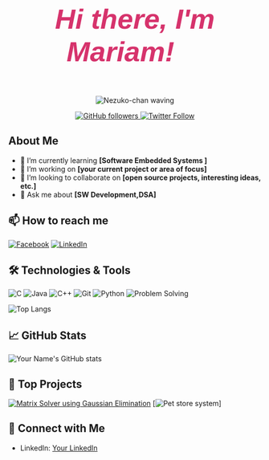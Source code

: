 # <p align="center" style="font-family: 'Arial', sans-serif; font-size: 2em; color: #d6336c; font-weight: bold; font-style: italic;"> Hi there, I'm Mariam! 👋</p>
<p align="center">
  <img src="https://media1.tenor.com/m/UPPqqw_sa0EAAAAC/nezuko-demon-slayer.gif" alt="Nezuko-chan waving" />
</p>
<p align="center">
  <a href="https://github.com/Mariamadham8">
    <img src="https://img.shields.io/github/followers/Mariamadham8?style=social" alt="GitHub followers" />
  </a>
  <a href="https://twitter.com/yourhandle">
    <img src="https://img.shields.io/twitter/follow/yourhandle?style=social" alt="Twitter Follow" />
  </a>
</p>


## About Me

- 🌱 I’m currently learning **[Software Embedded Systems ]**
- 🔭 I’m working on **[your current project or area of focus]**
- 👯 I’m looking to collaborate on **[open source projects, interesting ideas, etc.]**
- 💬 Ask me about **[SW Development,DSA]**

## 📫 How to reach me

[![Facebook](https://img.shields.io/badge/Facebook-1877F2?style=flat&logo=facebook&logoColor=white)](https://www.facebook.com/mariam.adham.12?locale=ar_AR)
[![LinkedIn](https://img.shields.io/badge/LinkedIn-0A66C2?style=flat&logo=linkedin&logoColor=white)](https://www.linkedin.com/in/mariam-adham-4a217a252)


## 🛠️ Technologies & Tools

![C](https://img.shields.io/badge/-C-333333?style=flat&logo=c)
![Java](https://img.shields.io/badge/-Java-333333?style=flat&logo=java)
![C++](https://img.shields.io/badge/-C++-333333?style=flat&logo=cplusplus)
![Git](https://img.shields.io/badge/-Git-333333?style=flat&logo=git)
![Python](https://img.shields.io/badge/-Python-333333?style=flat&logo=python)
![Problem Solving](https://img.shields.io/badge/-Problem%20Solving-333333?style=flat&logo=code)

![Top Langs](https://github-readme-stats.vercel.app/api/top-langs/?username=Mariamadham8&layout=compact)


## 📈 GitHub Stats

![Your Name's GitHub stats](https://github-readme-stats.vercel.app/api?username=Mariamadham8&show_icons=true&theme=radical)

## 🚀 Top Projects

[![Matrix Solver using Gaussian Elimination](https://github-readme-stats.vercel.app/api/pin/?username=Mariamadham8&repo=Matrix-Solver-using-Gaussian-Elimination)](https://github.com/Mariamadham8/Matrix-Solver-using-Gaussian-Elimination)
[![Pet store system](https://github.com/Mariamadham8/DB.git)]


## 🔗 Connect with Me

- LinkedIn: [Your LinkedIn]( www.linkedin.com/in/mariam-adham-4a217a252)



